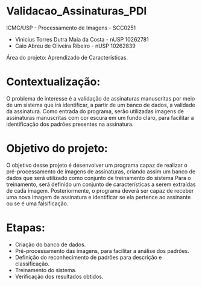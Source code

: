 # Validacao_Assinaturas_PDI
ICMC/USP - Processamento de Imagens - SCC0251

- Vinicius Torres Dutra Maia da Costa	- nUSP 10262781
- Caio Abreu de Oliveira Ribeiro		  - nUSP 10262839

Área do projeto: Aprendizado de Características.

# Contextualização:
O problema de interesse é a validação de assinaturas manuscritas por meio de um sistema que irá identificar, a partir de um banco de dados, a validade da assinatura. Como entrada do programa, serão utilizadas imagens de assinaturas manuscritas com cor escura em um fundo claro, para facilitar a identificação dos padrões presentes na assinatura.  

# Objetivo do projeto:
O objetivo desse projeto é desenvolver um programa capaz de realizar o pré-processamento de imagens de assinaturas, criando assim um banco de dados que será utilizado como conjunto de treinamento do sistema Para o treinamento, será definido um conjunto de características a serem extraídas de cada imagem. Posteriormente, o programa deverá ser capaz de receber uma nova imagem de assinatura e identificar se ela pertence ao assinante ou se é uma falsificação.
	
# Etapas:
- Criação do banco de dados.
- Pré-processamento das imagens, para facilitar a análise dos padrões.
- Definição do reconhecimento de padrões para descrição e  classificação.
- Treinamento do sistema.
- Verificação dos resultados obtidos.
